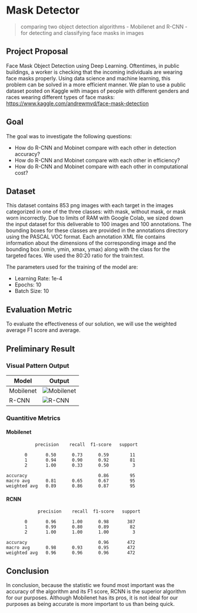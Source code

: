 # Mask Detector
> comparing two object detection algorithms - Mobilenet and R-CNN - for detecting and classifying face masks in images

## Project Proposal
Face Mask Object Detection using Deep Learning. Oftentimes, in public buildings, a worker is checking that the incoming individuals are wearing face masks properly. Using data science and machine learning, this problem can be solved in a more efficient manner. We plan to use a public dataset posted on Kaggle with images of people with different genders and races wearing different types of face masks: https://www.kaggle.com/andrewmvd/face-mask-detection

## Goal
The goal was to investigate the following questions:
* How do R-CNN and Mobinet compare with each other in detection accuracy?
* How do R-CNN and Mobinet compare with each other in efficiency?
* How do R-CNN and Mobinet compare with each other in computational cost?

## Dataset
This dataset contains 853 png images with each target in the images categorized in one of the three classes: with mask, without mask, or mask worn incorrectly. Due to limits of RAM with Google Colab, we sized down the input dataset for this deliverable to 100 images and 100 annotations. The bounding boxes for these classes are provided in the annotations directory using the PASCAL VOC format. Each annotation XML file contains information about the dimensions of the corresponding image and the bounding box (xmin, ymin, xmax, ymax) along with the class for the targeted faces. We used the 80:20 ratio for the train:test.

The parameters used for the training of the model are:
* Learning Rate: 1e-4
* Epochs: 10
* Batch Size: 10

## Evaluation Metric
To evaluate the effectiveness of our solution, we will use the weighted average F1 score and average.

## Preliminary Result

### Visual Pattern Output
| Model       |  Output                            |
| ----------- | ---------------------------------- |
| Mobilenet   | ![Mobilenet](/imgs/mobilenet.png)  |
| R-CNN       | ![R-CNN](/imgs/rcnn.png)           |

### Quantitive Metrics

#### Mobilenet
               precision    recall  f1-score   support

           0       0.50      0.73      0.59        11
           1       0.94      0.90      0.92        81
           2       1.00      0.33      0.50         3

    accuracy                           0.86        95
    macro avg      0.81      0.65      0.67        95
    weighted avg   0.89      0.86      0.87        95


#### RCNN
                precision    recall  f1-score   support

           0       0.96      1.00      0.98       387
           1       0.99      0.80      0.89        82
           2       1.00      1.00      1.00         3

    accuracy                           0.96       472
    macro avg      0.98      0.93      0.95       472
    weighted avg   0.96      0.96      0.96       472

## Conclusion
In conclusion, because the statistic we found most important was the accuracy of the algorithm and its F1 score, RCNN is the superior algorithm for our purposes. Although Mobilenet has its pros, it is not ideal for our purposes as being accurate is more important to us than being quick. 